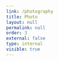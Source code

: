 ```yaml
---
link: /photography
title: Photo
layout: null
permalink: null
order: 3
external: false
type: internal
visible: true
---
```

